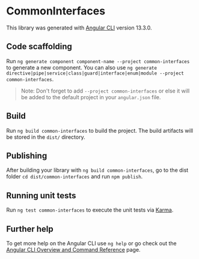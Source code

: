 # CommonInterfaces

This library was generated with [Angular CLI](https://github.com/angular/angular-cli) version 13.3.0.

## Code scaffolding

Run `ng generate component component-name --project common-interfaces` to generate a new component. You can also use `ng generate directive|pipe|service|class|guard|interface|enum|module --project common-interfaces`.

> Note: Don't forget to add `--project common-interfaces` or else it will be added to the default project in your `angular.json` file.

## Build

Run `ng build common-interfaces` to build the project. The build artifacts will be stored in the `dist/` directory.

## Publishing

After building your library with `ng build common-interfaces`, go to the dist folder `cd dist/common-interfaces` and run `npm publish`.

## Running unit tests

Run `ng test common-interfaces` to execute the unit tests via [Karma](https://karma-runner.github.io).

## Further help

To get more help on the Angular CLI use `ng help` or go check out the [Angular CLI Overview and Command Reference](https://angular.io/cli) page.
